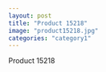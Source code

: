 ```yaml
---
layout: post
title: "Product 15218"
image: "product15218.jpg"
categories: "category1"
---
```

Product 15218
